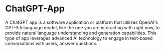 # ChatGPT-App
A ChatGPT app is a software application or platform that utilizes OpenAI's GPT-3.5 language model, like the one you are interacting with right now, to provide natural language understanding and generation capabilities. This type of app leverages advanced AI technology to engage in text-based conversations with users, answer questions.
